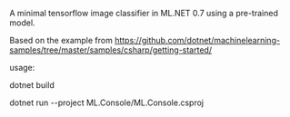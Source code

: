 A minimal tensorflow image classifier in ML.NET 0.7 using a pre-trained model.

Based on the example from https://github.com/dotnet/machinelearning-samples/tree/master/samples/csharp/getting-started/



usage:

dotnet build

dotnet run --project ML.Console/ML.Console.csproj
